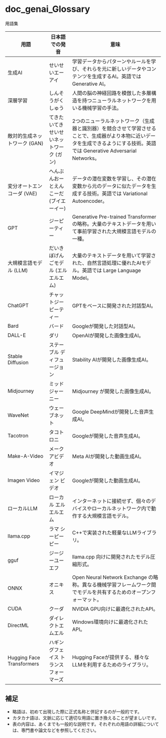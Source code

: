 # doc_genai_Glossary
用語集


| 用語 | 日本語での発音 | 意味 |
|---|---|---|
| 生成AI | せいせいエーアイ | 学習データからパターンやルールを学び、それらを元に新しいデータやコンテンツを生成するAI。英語ではGenerative AI。 |
| 深層学習 | しんそうがくしゅう | 人間の脳の神経回路を模倣した多層構造を持つニューラルネットワークを用いる機械学習の手法。  |
| 敵対的生成ネットワーク (GAN) | てきたいてきせいせいネットワーク (ガン) |  2つのニューラルネットワーク（生成器と識別器）を競合させて学習させることで、生成器がより本物に近いデータを生成できるようにする技術。英語では Generative Adversarial Networks。 |
| 変分オートエンコーダ (VAE) | へんぶんおーとえんこーだ (ブイエーイー) | データの潜在変数を学習し、その潜在変数から元のデータに似たデータを生成する技術。英語では Variational Autoencoder。 |
| GPT | ジーピーティー | Generative Pre-trained Transformer の略称。大量のテキストデータを用いて事前学習された大規模言語モデルの一種。 |
| 大規模言語モデル (LLM) | だいきぼげんごモデル (エルエルエム) | 大量のテキストデータを用いて学習された、自然言語処理に優れたAIモデル。英語では Large Language Model。 | 
| ChatGPT | チャットジーピーティー | GPTをベースに開発された対話型AI。 |
| Bard | バード | Googleが開発した対話型AI。 |
| DALL-E | ダリ | OpenAIが開発した画像生成AI。 |
| Stable Diffusion | ステーブル ディフュージョン | Stability AIが開発した画像生成AI。 |
| Midjourney | ミッドジャーニー | Midjourney が開発した画像生成AI。 |
| WaveNet | ウェーブネット | Google DeepMindが開発した音声生成AI。 |
| Tacotron | タコトロニ | Googleが開発した音声生成AI。 |
| Make-A-Video | メークアビデオ | Meta AIが開発した動画生成AI。 |
| Imagen Video | イマジェン ビデオ | Googleが開発した動画生成AI。 |
| ローカルLLM | ローカル エルエルエム | インターネットに接続せず、個々のデバイスやローカルネットワーク内で動作する大規模言語モデル。 |
| llama.cpp | ラマ シーピーピー | C++で実装された軽量なLLMライブラリ。 |
| gguf | ジージーユーエフ | llama.cpp 向けに開発されたモデル圧縮形式。 |
| ONNX | オニキス | Open Neural Network Exchange の略称。異なる機械学習フレームワーク間でモデルを共有するためのオープンフォーマット。 |
| CUDA | クーダ | NVIDIA GPU向けに最適化されたAPI。 |
| DirectML | ダイレクトエムエル | Windows環境向けに最適化されたAPI。 |
| Hugging Face Transformers | ハギングフェイス トランスフォーマーズ | Hugging Faceが提供する、様々なLLMを利用するためのライブラリ。 | 

## 補足

* 略語は、初めて出現した際に正式名称と併記するのが一般的です。
* カタカナ語は、文脈に応じて適切な用語に置き換えることが望ましいです。
* 表の内容は、あくまでも一般的な説明です。それぞれの用語の詳細については、専門書や論文などを参照してください。


